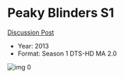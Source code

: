 # Peaky Blinders S1

[Discussion Post](https://www.avsforum.com/threads/bass-eq-for-filtered-movies.2995212/post-59355510)

* Year: 2013
* Format: Season 1 DTS-HD MA 2.0

![img 0](https://i.imgur.com/4A20t2v.jpg)

